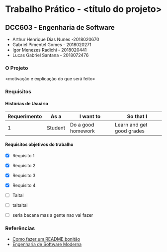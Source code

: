 # Trabalho Prático - <título do projeto>
## DCC603 - Engenharia de Software
- Arthur Henrique Dias Nunes -2018020670
- Gabriel Pimentel Gomes - 2018020271
- Igor Menezes Radichi - 2018020441
- Lucas Gabriel Santana - 2018072476

### O Projeto
<motivação e explicação do que será feito>
### Requisitos
#### Histórias de Usuário
| Requerimento | As a | I want to | So that I |
|--------------|------|-----------|-----------|
| 1 | Student | Do a good homework | Learn and get good grades |

#### Requisitos objetivos do trabalho
- [x] Requisito 1
- [x] Requisito 2
- [x] Requisito 3
- [x] Requisito 4
- [ ] Taltal
- [ ] taltaltal
- [ ] seria bacana mas a gente nao vai fazer




### Referências
- [Como fazer um README bonitão](https://raullesteves.medium.com/github-como-fazer-um-readme-md-bonitão-c85c8f154f8)
- [Engenharia de Software Moderna](https://engsoftmoderna.info)
